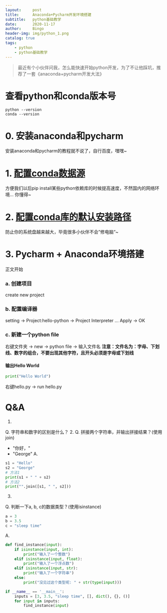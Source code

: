```yaml
---
layout:     post
title:      Anaconda+Pycharm开发环境搭建
subtitle:   python基础教学
date:       2020-11-17
author:     Bingo
header-img: img/python_1.png
catalog: true
tags:
    - python
    - python基础教学
---
```


> 最近有个小伙伴问我，怎么能快速开始python开发，为了不让他踩坑，推荐了一套《anaconda+pycharm开发大法》

# 查看python和conda版本号
```SHELL
python --version
conda --version
```
# 0. 安装anaconda和pycharm
安装anaconda和pycharm的教程就不说了，自行百度，嘿嘿~

# 1. [配置conda数据源](https://blog.csdn.net/Justdoforever/article/details/104152801)
方便我们以后pip install某些python依赖库的时候提高速度，不然国内的网络环境... 你懂得~

# 2. [配置conda库的默认安装路径](https://www.jb51.net/article/149625.htm)
防止你的系统盘越来越大，毕竟很多小伙伴不会”修电脑“~

# 3. Pycharm + Anaconda环境搭建
正文开始

### a. 创建项目
create new project
### b. 配置编译器
setting -> Project:hello-python -> Project Interpreter
...
Apply -> OK
### c. 新建一个python file
右键文件夹 -> new -> python file -> 输入文件名
**注意：文件名为：字母、下划线、数字的组合，不要出现其他字符，且开头必须是字母或下划线**

#### 输出Hello World
```python
print("Hello World")
```
右键hello.py -> run hello.py

# Q&A
1. 
Q. 字符串和数字的区别是什么？
2. 
Q. 拼接两个字符串，并输出拼接结果？(使用join)
- "你好，"  
- "George"
A. 
```python
s1 = "Hello"
s2 = "George"
# 方法1
print(s1 + " " + s2)
# 方法2
print("".join([s1, " ", s2]))
```

3. 
Q. 判断一下a, b, c的数据类型？(使用isinstance)
```python
a = 3
b = 3.5
c = "sleep time"
```
A. 
```python
def find_instance(input):
    if isinstance(input, int):
        print("输入了一个整数")
    elif isinstance(input, float):
        print("输入了一个浮点数")
    elif isinstance(input, str):
        print("输入了一个字符串")
    else:
        print("没见过这个类型呢: " + str(type(input)))

if __name__ == '__main__':
    inputs = [3, 3.5, "sleep time", [], dict(), {}, ()]
    for input in inputs:
        find_instance(input)
```


